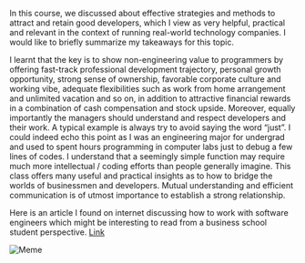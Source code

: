In this course, we discussed about effective strategies and methods to attract and retain good developers, which I view as very helpful, practical and relevant in the context of running real-world technology companies. I would like to briefly summarize my takeaways for this topic. 

I learnt that the key is to show non-engineering value to programmers by offering fast-track professional development trajectory, personal growth opportunity, strong sense of ownership, favorable corporate culture and working vibe, adequate flexibilities such as work from home arrangement and unlimited vacation and so on, in addition to attractive financial rewards in a combination of cash compensation and stock upside. Moreover, equally importantly the managers should understand and respect developers and their work. A typical example is always try to avoid saying the word “just”. I could indeed echo this point as I was an engineering major for undergrad and used to spent hours programming in computer labs just to debug a few lines of codes. I understand that a seemingly simple function may require much more intellectual / coding efforts than people generally imagine. This class offers many useful and practical insights as to how to bridge the worlds of businessmen and developers. Mutual understanding and efficient communication is of utmost importance to establish a strong relationship. 

Here is an article I found on internet discussing how to work with software engineers which might be interesting to read from a business school student perspective. [Link](https://www.kennorton.com/essays/how-to-work-with-software-engineers.html)

![Meme](http://www.techigniter.in/wp-content/uploads/2015/01/wall.png)
